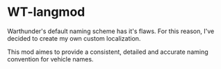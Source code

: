 # WT-langmod
Warthunder's default naming scheme has it's flaws. For this reason, I've decided to create my own custom localization. 

This mod aimes to provide a consistent, detailed and accurate naming convention for vehicle names.
